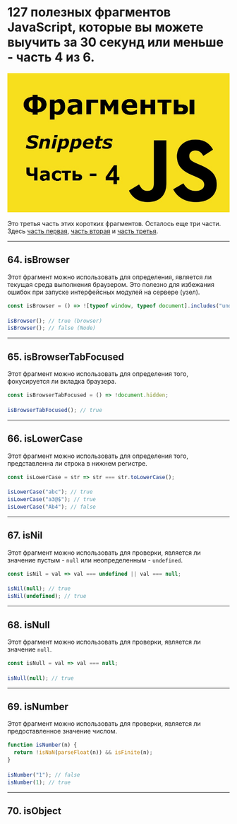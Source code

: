 # 127 полезных фрагментов JavaScript, которые вы можете выучить за 30 секунд или меньше - часть 4 из 6.

![logo](img/logo-4.jpg)

Это третья часть этих коротких фрагментов. Осталось еще три части. Здесь [часть первая](https://github.com/YaroslavW/trening-js/blob/master/Texts/JS-Snippets/1-part.md), [часть вторая](https://github.com/YaroslavW/trening-js/blob/master/Texts/JS-Snippets/2-part.md) и [часть третья](https://github.com/YaroslavW/trening-js/blob/master/Texts/JS-Snippets/3-part.md).

---

## 64. isBrowser

Этот фрагмент можно использовать для определения, является ли текущая среда выполнения браузером. Это полезно для избежания ошибок при запуске интерфейсных модулей на сервере (узел).

```javascript
const isBrowser = () => ![typeof window, typeof document].includes("undefined");

isBrowser(); // true (browser)
isBrowser(); // false (Node)
```

---

## 65. isBrowserTabFocused

Этот фрагмент можно использовать для определения того, фокусируется ли вкладка браузера.

```javascript
const isBrowserTabFocused = () => !document.hidden;

isBrowserTabFocused(); // true
```

---

## 66. isLowerCase

Этот фрагмент можно использовать для определения того, представленна ли строка в нижнем регистре.

```javascript
const isLowerCase = str => str === str.toLowerCase();

isLowerCase("abc"); // true
isLowerCase("a3@$"); // true
isLowerCase("Ab4"); // false
```

---

## 67. isNil

Этот фрагмент можно использовать для проверки, является ли значение пустым - `null` или неопределенным - `undefined`.

```javascript
const isNil = val => val === undefined || val === null;

isNil(null); // true
isNil(undefined); // true
```

---

## 68. isNull

Этот фрагмент можно использовать для проверки, является ли значение `null`.

```javascript
const isNull = val => val === null;

isNull(null); // true
```

---

## 69. isNumber

Этот фрагмент можно использовать для проверки, является ли предоставленное значение числом.

```javascript
function isNumber(n) {
  return !isNaN(parseFloat(n)) && isFinite(n);
}

isNumber("1"); // false
isNumber(1); // true
```

---

## 70. isObject
